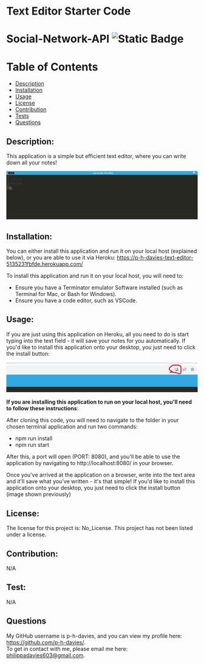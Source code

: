 # Text Editor Starter Code
# Social-Network-API ![Static Badge](https://img.shields.io/badge/License:-No_License-green:badgeContent)

# Table of Contents
- [Description](#description)
- [Installation](#installation)
- [Usage](#usage)
- [License](#license)
- [Contribution](#contribution)
- [Tests](#test)
- [Questions](#questions)

## Description:
This application is a simple but efficient text editor, where you can write down all your notes! 

![Alt text](image.png)

## Installation:

You can either install this application and run it on your local host (explained below), or you are able to use it via Heroku: https://p-h-davies-text-editor-5135231fbfde.herokuapp.com/

To install this application and run it on your local host, you will need to:
- Ensure you have a Terminator emulator Software installed (such as Terminal for Mac, or Bash for Windows). 
- Ensure you have a code editor, such as VSCode.

## Usage:
If you are just using this application on Heroku, all you need to do is start typing into the text field - it will save your notes for you automatically. If you'd like to install this application onto your desktop, you just need to click the install button:

![Alt text](image-2.png)

**If you are installing this application to run on your local host, you'll need to follow these instructions**:

After cloning this code, you will need to navigate to the folder in your chosen terminal application and run two commands:
- npm run install
- npm run start

After this, a port will open (PORT: 8080), and you'll be able to use the application by navigating to http://localhost:8080/ in your browser. 

Once you've arrived at the application on a browser, write into the text area and it'll save what you've written - it's that simple! If you'd like to install this application onto your desktop, you just need to click the install button (image shown previously)


## License:
The license for this project is: No_License.
This project has not been listed under a license.

## Contribution:
N/A

## Test:
N/A

## Questions
My GitHub username is p-h-davies, and you can view my profile here: https://github.com/p-h-davies/.
<br>
To get in contact with me, please email me here: philippadavies603@gmail.com.

